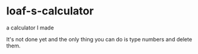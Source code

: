 # loaf-s-calculator
a calculator I made

It's not done yet and the only thing you can do is type numbers and delete them.
